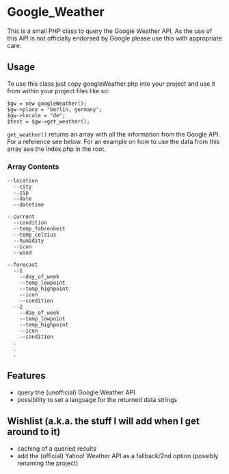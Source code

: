 Google_Weather
==============

This is a small PHP class to query the Google Weather API. As the use of this API is not officially
endorsed by Google please use this with appropriate care.

Usage
-----

To use this class just copy googleWeather.php into your project and use it from within your project files like so:

    $gw = new googleWeather();
    $gw->place = "berlin, germany";
    $gw->locale = "de";
    $test = $gw->get_weather();

`get_weather()` returns an array with all the information from the Google API. For a reference see below.
For an example on how to use the data from this array see the index.php in the root.

### Array Contents

    --location
      --city
      --zip
      --date
      --datetime

    --current
      --condition
      --temp_fahrenheit
      --temp_celsius
      --humidity
      --icon
      --wind
  
    --forecast
      --1
        --day_of_week
        --temp_lowpoint
        --temp_highpoint
        --icon
        --condition
      --2
        --day_of_week
        --temp_lowpoint
        --temp_highpoint
        --icon
        --condition
      .
      .
      .

Features
--------

* query the (unofficial) Google Weather API
* possibility to set a language for the returned data strings 

Wishlist (a.k.a. the stuff I will add when I get around to it)
--------------------------------------------------------------

* caching of a queried results
* add the (official) Yahoo! Weather API as a fallback/2nd option (possibly renaming the project)